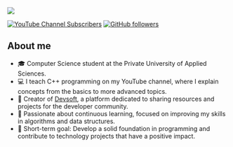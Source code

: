 <div align="center">
</div>
<img src="https://i.imgur.com/jshAfnL.png">

[![YouTube Channel Subscribers](https://img.shields.io/youtube/channel/subscribers/UCIjEgHA1vatSR2K4rfcdNRg?style=social)](https://youtube.com/jhonquispemr?sub_confirmation=1)
[![GitHub followers](https://img.shields.io/github/followers/arisguimera?style=social)](https://github.com/ArisGuimera)
## About me
- 🎓 Computer Science student at the Private University of Applied Sciences.
- 💻 I teach C++ programming on my YouTube channel, where I explain concepts from the basics to more advanced topics.
- 🚀 Creator of [Devsoft](https://devsoft.lat), a platform dedicated to sharing resources and projects for the developer community.
- 🌱 Passionate about continuous learning, focused on improving my skills in algorithms and data structures.
- 🎯 Short-term goal: Develop a solid foundation in programming and contribute to technology projects that have a positive impact.

